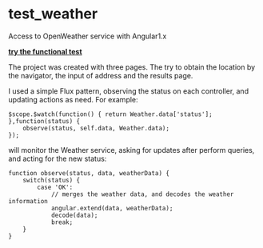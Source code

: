 # test_weather

Access to OpenWeather service with Angular1.x

**[try the functional test](https://joaozitopolo.github.io/test_weather/)**

The project was created with three pages. The try to obtain the location by the navigator, the input of address and the results page.

I used a simple Flux pattern, observing the status on each controller, and updating actions as need.
For example:

    $scope.$watch(function() { return Weather.data['status']; },function(status) { 
        observe(status, self.data, Weather.data); 
    });

will monitor the Weather service, asking for updates after perform queries, and acting for the new status:

    function observe(status, data, weatherData) {
        switch(status) {
            case 'OK':
                // merges the weather data, and decodes the weather information
                angular.extend(data, weatherData);
                decode(data);
                break;
        }
    }



